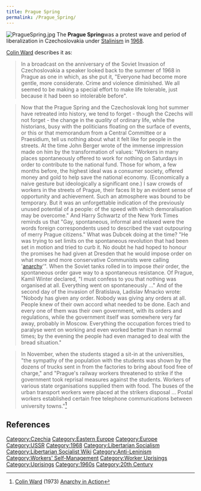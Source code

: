 ```yaml
---
title: Prague Spring
permalink: /Prague_Spring/
---
```


![](PragueSpring.jpg "PragueSpring.jpg") The **Prague Spring**was a
protest wave and period of liberalization in Czechoslovakia under
[Stalinism](Leninism "wikilink") in
[1968](Timeline_of_Libertarian_Socialism "wikilink").

[Colin Ward](Colin_Ward "wikilink") describes it as:

> In a broadcast on the anniversary of the Soviet Invasion of
> Czechoslovakia a speaker looked back to the summer of 1968 in Prague
> as one in which, as she put it, "Everyone had become more gentle, more
> considerate. Crime and violence diminished. We all seemed to be making
> a special effort to make life tolerable, just because it had been so
> intolerable before".

> Now that the Prague Spring and the Czechoslovak long hot summer have
> retreated into history, we tend to forget - though the Czechs will not
> forget - the change in the *quality* of ordinary life, while the
> historians, busy with the politicians floating on the surface of
> events, or this or that memorandum from a Central Committee or a
> Praesidium, tell us nothing about what it felt like for people in the
> streets. At the time John Berger wrote of the immense impression made
> on him by the transformation of values: "Workers in many places
> spontaneously offered to work for nothing on Saturdays in order to
> contribute to the national fund. Those for whom, a few months before,
> the highest ideal was a consumer society, offered money and gold to
> help save the national economy. (Economically a naive gesture but
> ideologically a significant one.) I saw crowds of workers in the
> streets of Prague, their faces lit by an evident sense of opportunity
> and achievement. Such an atmosphere was bound to be temporary. But it
> was an unforgettable indication of the previously unused potential of
> a people: of the speed with which demoralisation may be overcome." And
> Harry Schwartz of the New York Times reminds us that "Gay,
> spontaneous, informal and relaxed were the words foreign
> correspondents used to described the vast outpouring of merry Prague
> citizens." What was Dubcek doing at the time? "He was trying to set
> limits on the spontaneous revolution that had been set in motion and
> tried to curb it. No doubt he had hoped to honour the promises he had
> given at Dresden that he would impose order on what more and more
> conservative Communists were calling
> '[anarchy](Anarchism "wikilink")'". When the Soviet tanks rolled in to
> impose *their* order, the spontaneous order gave way to a spontaneous
> resistance. Of Prague, Kamil Winter declared, "I must confess to you
> that nothing was organised at all. Everything went on spontaneously
> ..." And of the second day of the invasion of Bratislava, Ladislav
> Mnacko wrote: "Nobody has given any order. Nobody was giving any
> orders at all. People knew of their own accord what needed to be done.
> Each and every one of them was their own government, with its orders
> and regulations, while the government itself was somewhere very far
> away, probably in Moscow. Everything the occupation forces tried to
> paralyse went on working and even worked better than in normal times;
> by the evening the people had even managed to deal with the bread
> situation."

> In November, when the students staged a sit-in at the universities,
> "the sympathy of the population with the students was shown by the
> dozens of trucks sent in from the factories to bring about food free
> of charge," and "Prague's railway workers threatened to strike if the
> government took reprisal measures against the students. Workers of
> various state organisations supplied them with food. The buses of the
> urban transport workers were placed at the strikers disposal ...
> Postal workers established certain free telephone communications
> between university towns."[^1]

## References

<references />

[Category:Czechia](Category:Czechia "wikilink") [Category:Eastern
Europe](Category:Eastern_Europe "wikilink")
[Category:Europe](Category:Europe "wikilink")
[Category:USSR](Category:USSR "wikilink")
[Category:1968](Category:1968 "wikilink") [Category:Libertarian
Socialism](Category:Libertarian_Socialism "wikilink")
[Category:Libertarian Socialist
Wiki](Category:Libertarian_Socialist_Wiki "wikilink")
[Category:Anti-Leninism](Category:Anti-Leninism "wikilink")
[Category:Workers'
Self-Management](Category:Workers'_Self-Management "wikilink")
[Category:Worker Uprisings](Category:Worker_Uprisings "wikilink")
[Category:Uprisings](Category:Uprisings "wikilink")
[Category:1960s](Category:1960s "wikilink") [Category:20th
Century](Category:20th_Century "wikilink")

[^1]: [Colin Ward](Colin_Ward "wikilink") (1973) [Anarchy in
    Action](Anarchy_in_Action "wikilink")